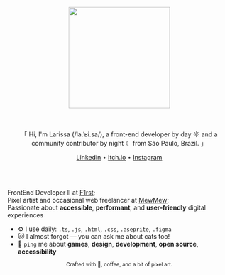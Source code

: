 <div align="center">
  <br>
  <a href="https://mewmewdev.com/">
    <img width="228" src="https://github.com/user-attachments/assets/22e23175-2d58-4bdb-bb11-14a04d661258" />

  </a>
  <br>
  <br>
  <br>
  
「 Hi, I'm Larissa (/la.ˈʁi.sa/), a front-end developer by day ☼ and a community contributor by night ☾ from São Paulo, Brazil.  」
  <p>
    <a href="https://www.linkedin.com/in/mewmewdevart/">Linkedin</a> • 
    <a href="https://mewmewdevart.itch.io/">Itch.io</a> • 
    <a href="https://www.instagram.com/mewmewdevart/">Instagram</a>
  </p>
  <br>
  <br>
</div>


FrontEnd Developer II at [F1rst](https://f1rst.com.br/first/#/); <br>
Pixel artist and occasional web freelancer at [MewMew](https://linktr.ee/mewmewdevart);<br>
Passionate about **accessible**, **performant**, and **user-friendly** digital experiences  

- ⚙️ I use daily: `.ts`, `.js`, `.html`, `.css`, `.aseprite`, `.figma`
- 🐱 I almost forgot — you can ask me about cats too!
- 💬 `ping` me about **games**, **design**, **development**, **open source**, **accessibility**


<div align="center">
  <sub>Crafted with 💜, coffee, and a bit of pixel art.</sub>
</div>

<!-- 

<p align="center">
  <img src="https://github.com/user-attachments/assets/a278433e-c404-4f99-a69a-c49de601ea80" alt="Heart" style="width: 50px;">
</p>




```C
printf("
 _._     _,-'""`-._
(,-.`._,'(       |\`-/|
    `-.-' \ )-`( , o o)
          `-    \`_`"'-  Hello Humans! \n);
printf("I don’t have much to say — I’m in a phase of metamorphosis!"");
```

-->



<!--
###  Cool Stuff /

  **[Sue The Real](https://suethereal.com.br/)** – Developed the institutional website and the landing page for *Hit It Back*, an Afro-Brazilian street cricket game by the Brazilian game studio. <br>
  **[Clarke Energia](https://clarke.com.br/)** – Developed the institutional website for Clarke Energia, a company that simplifies access to the free energy market in Brazil. <br>
  **[Banco Santander Developer Portal](https://developer.santander.com.br/)** – Collaborating with an amazing team to enhance the Developer Portal projects at Banco Santander.  <br>
  **[42 São Paulo](https://github.com/mewmewdevart/42Projects)** – Studied at 42 São Paulo and completed various projects, including a game called *[so_long](https://github.com/mewmewdevart/so_long)*.  <br>
  **[Web Development for Fun](https://mewmewdevart.github.io/WebDevelopment4Fun/)** – Create websites for fun and enjoy building **[CSS illustrations](https://github.com/mewmewdevart/CSSDrawings4Fun)**.  <br>
  **[CSS Coding Dojo - Gatinho](https://github.com/42sp/dojos/tree/main/CSSDesafios/00_Gatinho)** – Participated in a CSS Coding Dojo challenge.  <br>
  **Open Source Contributions** – Contributed to open source projects, including initiatives by Codelandia, Universidade Para Todos, and various independent repositories on GitHub.  <br>
-->

<!-- 
<p align="right">
 // Select your preferred language:  <a href="https://github.com/mewmewdevart/mewmewdevart/blob/main/README_ptBR.md">🇧🇷</a> | <a href="https://github.com/mewmewdevart/mewmewdevart/blob/main/README_FR.md">🇫🇷</a> | <a href="https://github.com/mewmewdevart/mewmewdevart/blob/main/README.md">🇺🇸</a>
 </p>

#### A Full Stack Developer with a Passion for Front-End/

- 💬 Ask me about **FrontEnd, IT, OpenSource and Web Accessibility**

- 📫 You can reach me on **mewmewdevart@gmail.com**

- ☕ I almost forgot, ask me about **cats** too. 🐱🧡




#### Personal Projects /

[<img align="left"  width="64px" style="margin-right: 40px" alt="Image of So_long Game" src="https://user-images.githubusercontent.com/50052600/224555283-9b0d1dea-97f7-4f58-80fc-600bec04f4d5.gif"/>](https://github.com/mewmewdevart/so_long)

**C, Shell and Makefile | Game 2D** \
[**so_long**](https://github.com/mewmewdevart/so_long) • 2023 </br>A mini-game implemented in the C programming language, utilizing the 42 graphical library, MiniLibX.


[<img align="left"  width="64px"  alt="Image of CSS Ilustration" src="https://github.com/user-attachments/assets/fefb9c7c-90e6-4c9b-acc4-942d1de1406e"/>]([https://github.com/mewmewdevart/CSSDrawings4Fun](https://mewmewdevart.github.io/WebDevelopment4Fun/))

**HTML/CSS and Frameworks | WebDevelopment4Fun** \
[**WebDevelopment4Fun**](https://mewmewdevart.github.io/WebDevelopment4Fun/) • 2023 - Currently </br> Learning Web development through practical application, creating cool UI's.


[<img align="left"  width="64px"  alt="Image of CSS Ilustration" src="https://github.com/user-attachments/assets/19e041d3-3d95-40af-9ef8-696025abef47"/>](https://github.com/mewmewdevart/CSSDrawings4Fun)

**HTML and CSS | CSSDrawings4Fun** \
[**CSSDrawings4Fun**](https://github.com/mewmewdevart/CSSDrawings4Fun) • 2023 - Currently </br> Learning CSS development through practical application, creating visually arts.



[<img align="left" width="64px"  alt="42 Ecole logo" src="https://github.com/user-attachments/assets/a0e2d4fb-9b5f-4342-9799-78ca6aecff27"/>](https://github.com/mewmewdevart/42Projects")


**Algorithms and AI, Systems Administration, Graphics etc | 42Projects** \
[**42Projects**](https://github.com/mewmewdevart/42Projects) • 2022 - 2024 </br> Projects developed at 42 São Paulo, a programming school.


#### Skills /

##### FrontEnd  
<p align="left">
  <img src="https://skillicons.dev/icons?i=html,css,sass,js,ts,react,angular,tailwind,bootstrap,vite,materialui" alt="Frontend Skills" />
</p>

##### Backend  
<p align="left">
  <img src="https://skillicons.dev/icons?i=nodejs,prisma,python,c,postgresql,firebase" alt="Backend Skills" />
</p>

##### Tools & Others  
<p align="left">
  <img src="https://skillicons.dev/icons?i=docker,linux,cypress,jest,postman,figma,wordpress" alt="Tools and Others" />
</p>


#### Profile Status /

Based on my public activity on Github! 🕵️‍♂️

<div align="center">  
  <img height="104px" src="https://github-profile-trophy.vercel.app/?username=mewmewdevart&theme=tokyonight&rank=-C&column=-1&no-frame=true&title=-Reviews"/>
</div>

<div align="center">  
  <img height="192px" src="https://github-readme-stats.vercel.app/api?username=Mewmewdevart&rank_icon=github&show_icons=true&count_private=true&hide_border=true&theme=tokyonight" /> 
  <img height="192px" src="https://github-readme-stats.vercel.app/api/top-langs/?username=Mewmewdevart&layout=compact&langs_count=10&hide_border=true&theme=tokyonight" />
</div>

<!-- 
<picture>
  <source media="(prefers-color-scheme: dark)" srcset="https://raw.githubusercontent.com/mewmewdevart/mewmewdevart/output/pacman-contribution-graph-dark.svg">
  <source media="(prefers-color-scheme: light)" srcset="https://raw.githubusercontent.com/mewmewdevart/mewmewdevart/output/pacman-contribution-graph.svg">
  <img alt="pacman contribution graph" src="https://raw.githubusercontent.com/mewmewdevart/mewmewdevart/output/pacman-contribution-graph.svg">
</picture>


IT Portfolio: [https://mewmewdev.com/](https://mewmewdev.com/)  | Open Source Work: <sub> ♡ ♡ ♡ ♡ ♡</sub>

-->
